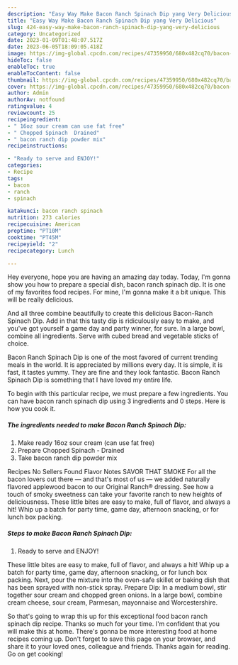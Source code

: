 ```yaml
---
description: "Easy Way Make Bacon Ranch Spinach Dip yang Very Delicious"
title: "Easy Way Make Bacon Ranch Spinach Dip yang Very Delicious"
slug: 424-easy-way-make-bacon-ranch-spinach-dip-yang-very-delicious
category: Uncategorized
date: 2023-01-09T01:48:07.517Z
date: 2023-06-05T18:09:05.418Z
image: https://img-global.cpcdn.com/recipes/47359950/680x482cq70/bacon-ranch-spinach-dip-recipe-main-photo.jpg
hideToc: false
enableToc: true
enableTocContent: false
thumbnail: https://img-global.cpcdn.com/recipes/47359950/680x482cq70/bacon-ranch-spinach-dip-recipe-main-photo.jpg
cover: https://img-global.cpcdn.com/recipes/47359950/680x482cq70/bacon-ranch-spinach-dip-recipe-main-photo.jpg
author: Admin
authorAv: notfound
ratingvalue: 4
reviewcount: 25
recipeingredient:
- " 16oz sour cream can use fat free"
- " Chopped Spinach  Drained"
- " bacon ranch dip powder mix"
recipeinstructions:

- "Ready to serve and ENJOY!"
categories:
- Recipe
tags:
- bacon
- ranch
- spinach

katakunci: bacon ranch spinach 
nutrition: 273 calories
recipecuisine: American
preptime: "PT10M"
cooktime: "PT45M"
recipeyield: "2"
recipecategory: Lunch

---
```



Hey everyone, hope you are having an amazing day today. Today, I'm gonna show you how to prepare a special dish, bacon ranch spinach dip. It is one of my favorites food recipes. For mine, I'm gonna make it a bit unique. This will be really delicious.

And all three combine beautifully to create this delicious Bacon-Ranch Spinach Dip. Add in that this tasty dip is ridiculously easy to make, and you&#39;ve got yourself a game day and party winner, for sure. In a large bowl, combine all ingredients. Serve with cubed bread and vegetable sticks of choice.

Bacon Ranch Spinach Dip is one of the most favored of current trending meals in the world. It is appreciated by millions every day. It is simple, it is fast, it tastes yummy. They are fine and they look fantastic. Bacon Ranch Spinach Dip is something that I have loved my entire life.


To begin with this particular recipe, we must prepare a few ingredients. You can have bacon ranch spinach dip using 3 ingredients and 0 steps. Here is how you cook it.

<!--inarticleads1-->

##### The ingredients needed to make Bacon Ranch Spinach Dip:

1. Make ready  16oz sour cream (can use fat free)
1. Prepare  Chopped Spinach - Drained
1. Take  bacon ranch dip powder mix


Recipes No Sellers Found Flavor Notes SAVOR THAT SMOKE For all the bacon lovers out there — and that&#39;s most of us — we added naturally flavored applewood bacon to our Original Ranch® dressing. See how a touch of smoky sweetness can take your favorite ranch to new heights of deliciousness. These little bites are easy to make, full of flavor, and always a hit! Whip up a batch for party time, game day, afternoon snacking, or for lunch box packing. 

<!--inarticleads2-->

##### Steps to make Bacon Ranch Spinach Dip:


1. Ready to serve and ENJOY!

These little bites are easy to make, full of flavor, and always a hit! Whip up a batch for party time, game day, afternoon snacking, or for lunch box packing. Next, pour the mixture into the oven-safe skillet or baking dish that has been sprayed with non-stick spray. Prepare Dip: In a medium bowl, stir together sour cream and chopped green onions. In a large bowl, combine cream cheese, sour cream, Parmesan, mayonnaise and Worcestershire. 

So that's going to wrap this up for this exceptional food bacon ranch spinach dip recipe. Thanks so much for your time. I'm confident that you will make this at home. There's gonna be more interesting food at home recipes coming up. Don't forget to save this page on your browser, and share it to your loved ones, colleague and friends. Thanks again for reading. Go on get cooking!
